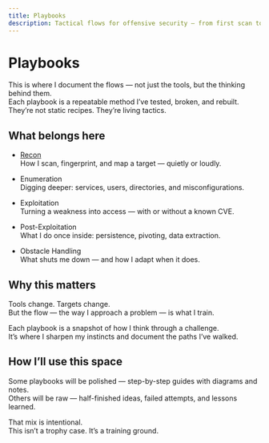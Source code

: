 ```yaml
---
title: Playbooks
description: Tactical flows for offensive security — from first scan to final foothold.
---
```


# Playbooks

This is where I document the flows — not just the tools, but the thinking behind them.  
Each playbook is a repeatable method I’ve tested, broken, and rebuilt.  
They’re not static recipes. They’re living tactics.

## What belongs here

- [Recon](/security/playbooks/recon/)  
  How I scan, fingerprint, and map a target — quietly or loudly.

- Enumeration  
  Digging deeper: services, users, directories, and misconfigurations.

- Exploitation  
  Turning a weakness into access — with or without a known CVE.

- Post-Exploitation  
  What I do once inside: persistence, pivoting, data extraction.

- Obstacle Handling  
  What shuts me down — and how I adapt when it does.

## Why this matters

Tools change. Targets change.  
But the flow — the way I approach a problem — is what I train.

Each playbook is a snapshot of how I think through a challenge.  
It’s where I sharpen my instincts and document the paths I’ve walked.

## How I’ll use this space

Some playbooks will be polished — step-by-step guides with diagrams and notes.  
Others will be raw — half-finished ideas, failed attempts, and lessons learned.

That mix is intentional.  
This isn’t a trophy case. It’s a training ground.
